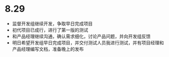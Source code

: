 # 8.29
- 监督开发组继续开发，争取早日完成项目
- 初代项目已成行，进行了第一版的测试
- 和产品经理继续沟通，确认需求细化，讨论产品问题，并向开发组反馈
- 明日希望开发组早日完成项目，并交付测试人员我进行测试，并有项目经理和产品经理编写文档，准备晚上的发布